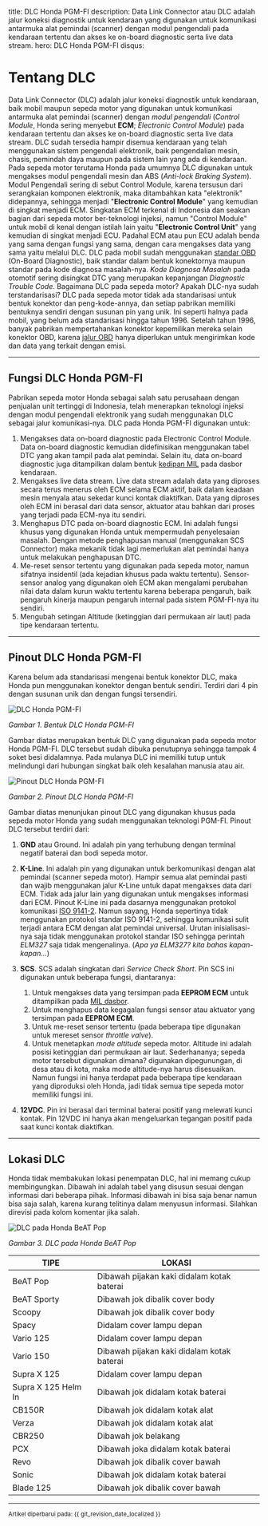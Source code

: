 title: DLC Honda PGM-FI
description: Data Link Connector atau DLC adalah jalur koneksi diagnostik untuk kendaraan yang digunakan untuk komunikasi antarmuka alat pemindai (scanner) dengan modul pengendali pada kendaraan tertentu dan akses ke on-board diagnostic serta live data stream.
hero: DLC Honda PGM-FI
disqus:

# Tentang DLC

Data Link Connector (DLC) adalah jalur koneksi diagnostik untuk kendaraan, baik mobil maupun sepeda motor yang digunakan untuk komunikasi antarmuka alat pemindai (scanner) dengan *modul pengendali* (*Control Module*, Honda sering menyebut **ECM**; *Electronic Control Module*) pada kendaraan tertentu dan akses ke on-board diagnostic serta live data stream. DLC sudah tersedia hampir disemua kendaraan yang telah menggunakan sistem pengendali elektronik, baik pengendalian mesin, chasis, pemindah daya maupun pada sistem lain yang ada di kendaraan. Pada sepeda motor terutama Honda pada umumnya DLC digunakan untuk mengakses modul pengendali mesin dan ABS (*Anti-lock Braking System*).
Modul Pengendali sering di sebut Control Module, karena tersusun dari serangkaian komponen elektronik, maka ditambahkan kata "elektronik" didepannya, sehingga menjadi "**Electronic Control Module**" yang kemudian di singkat menjadi ECM. Singkatan ECM terkenal di Indonesia dan seakan bagian dari sepeda motor ber-teknologi injeksi, namun "Control Module" untuk mobil di kenal dengan istilah lain yaitu "**Electronic Control Unit**" yang kemudian di singkat menjadi ECU. Padahal ECM atau pun ECU adalah benda yang sama dengan fungsi yang sama, dengan cara mengakses data yang sama yaitu melalui DLC.
DLC pada mobil sudah menggunakan [standar OBD](OBDII-Pinout.md) (On-Board Diagnostic), baik standar dalam bentuk konektornya maupun standar pada kode diagnosa masalah-nya. *Kode Diagnosa Masalah* pada otomotif sering disingkat DTC yang merupakan kepanjangan *Diagnostic Trouble Code*.
Bagaimana DLC pada sepeda motor? Apakah DLC-nya sudah terstandarisasi? DLC pada sepeda motor tidak ada standarisasi untuk bentuk konektor dan peng-kode-annya, dan setiap pabrikan memiliki bentuknya sendiri dengan susunan pin yang unik. Ini seperti halnya pada mobil, yang belum ada standarisasi hingga tahun 1996. Setelah tahun 1996, banyak pabrikan mempertahankan konektor kepemilikan mereka selain konektor OBD, karena [jalur OBD](EOBD2-OBDII.md) hanya diperlukan untuk mengirimkan kode dan data yang terkait dengan emisi.

***

## Fungsi DLC Honda PGM-FI

Pabrikan sepeda motor Honda sebagai salah satu perusahaan dengan penjualan unit tertinggi di Indonesia, telah menerapkan teknologi injeksi dengan modul pengendali elektronik yang sudah menggunakan DLC sebagai jalur komunikasi-nya. DLC pada Honda PGM-FI digunakan untuk:

1. Mengakses data on-board diagnostic pada Electronic Control Module. Data on-board diagnostic kemudian didefinisikan menggunakan tabel DTC yang akan tampil pada alat pemindai. Selain itu, data on-board diagnostic juga ditampilkan dalam bentuk [kedipan MIL](mil-pgmfi.md) pada dasbor kendaraan.
2. Mengakses live data stream. Live data stream adalah data yang diproses secara terus menerus oleh ECM selama ECM aktif, baik dalam keadaan mesin menyala atau sekedar kunci kontak diaktifkan. Data yang diproses oleh ECM ini berasal dari data sensor, aktuator atau bahkan dari proses yang terjadi pada ECM-nya itu sendiri.
3. Menghapus DTC pada on-board diagnostic ECM. Ini adalah fungsi khusus yang digunakan Honda untuk mempermudah penyelesaian masalah. Dengan metode penghapusan manual (menggunakan SCS Connector) maka mekanik tidak lagi memerlukan alat pemindai hanya untuk melakukan penghapusan DTC.
4. Me-reset sensor tertentu yang digunakan pada sepeda motor, namun sifatnya insidentil (ada kejadian khusus pada waktu tertentu). Sensor-sensor analog yang digunakan oleh ECM akan mengalami perubahan nilai data dalam kurun waktu tertentu karena beberapa pengaruh, baik pengaruh kinerja maupun pengaruh internal pada sistem PGM-FI-nya itu sendiri.
5. Mengubah setingan Altitude (ketinggian dari permukaan air laut) pada tipe kendaraan tertentu.

***

## Pinout DLC Honda PGM-FI

Karena belum ada standarisasi mengenai bentuk konektor DLC, maka Honda pun menggunakan konektor dengan bentuk sendiri. Terdiri dari 4 pin dengan susunan unik dan dengan fungsi tersendiri.

![DLC Honda PGM-FI](./images/01_dlc-honda.png)

*Gambar 1. Bentuk DLC Honda PGM-FI*

Gambar diatas merupakan bentuk DLC yang digunakan pada sepeda motor Honda PGM-FI. DLC tersebut sudah dibuka penutupnya sehingga tampak 4 soket besi didalamnya. Pada mulanya DLC ini memiliki tutup untuk melindungi dari hubungan singkat baik oleh kesalahan manusia atau air.

![Pinout DLC Honda PGM-FI](./images/02_dlc-Pinout.jpg)

*Gambar 2. Pinout DLC Honda PGM-FI*

Gambar diatas menunjukan pinout DLC yang digunakan khusus pada sepeda motor Honda yang sudah menggunakan teknologi PGM-FI. Pinout DLC tersebut terdiri dari:

1. **GND** atau Ground. Ini adalah pin yang terhubung dengan terminal negatif baterai dan bodi sepeda motor.

2. **K-Line**. Ini adalah pin yang digunakan untuk berkomunikasi dengan alat pemindai (scanner sepeda motor). Hampir semua alat pemindai pasti dan wajib menggunakan jalur K-Line untuk dapat mengakses data dari ECM. Tidak ada jalur lain yang digunakan untuk mengakses informasi dari ECM. Pinout K-Line ini pada dasarnya menggunakan protokol komunikasi [ISO 9141-2](OBDII-Pinout.md). Namun sayang, Honda sepertinya tidak menggunakan protokol standar ISO 9141-2, sehingga komunikasi sulit terjadi antara ECM dengan alat pemindai universal. Urutan inisialisasi-nya saja tidak menggunakan protokol standar ISO sehingga perintah *ELM327* saja tidak mengenalinya. (*Apa ya ELM327? kita bahas kapan-kapan...*)

3. **SCS**. SCS adalah singkatan dari *Service Check Short*. Pin SCS ini digunakan untuk beberapa fungsi, diantaranya:

	1. Untuk mengakses data yang tersimpan pada **EEPROM ECM** untuk ditampilkan pada [MIL dasbor](mil-pgmfi.md).
	2. Untuk menghapus data kegagalan fungsi sensor atau aktuator yang tersimpan pada **EEPROM ECM**.
	3. Untuk me-reset sensor tertentu (pada beberapa tipe digunakan untuk mereset sensor *throttle valve*).
	4. Untuk menetapkan *mode altitude* sepeda motor. Altitude ini adalah posisi ketinggian dari permukaan air laut. Sederhananya; sepeda motor tersebut digunakan dimana? digunakan dipegunungan, di desa atau di kota, maka mode altitude-nya harus disesuaikan. Namun fungsi ini hanya terdapat pada beberapa tipe kendaraan yang diproduksi oleh Honda, jadi tidak semua tipe sepeda motor memiliki fungsi ini.

4. **12VDC**. Pin ini berasal dari terminal baterai positif yang melewati kunci kontak. Pin 12VDC ini hanya akan mengeluarkan tegangan positif pada saat kunci kontak diaktifkan.

***

## Lokasi DLC

Honda tidak membakukan lokasi penempatan DLC, hal ini memang cukup membingungkan. Dibawah ini adalah tabel yang disusun sesuai dengan informasi dari beberapa pihak. Informasi dibawah ini bisa saja benar namun bisa saja salah, karena kurang telitinya dalam menyusun informasi. Silahkan direvisi pada kolom komentar jika salah.

![DLC pada Honda BeAT Pop](./images/03_dlc_beat.jpg)

*Gambar 3. DLC pada Honda BeAT Pop*

| TIPE                | LOKASI                                     |
|---------------------|--------------------------------------------|
| BeAT Pop            | Dibawah pijakan kaki didalam kotak baterai |
| BeAT Sporty         | Dibawah jok dibalik cover body             |
| Scoopy              | Dibawah jok dibalik cover body             |
| Spacy               | Didalam cover lampu depan                  |
| Vario 125           | Didalam cover lampu depan                  |
| Vario 150           | Dibawah pijakan kaki didalam kotak baterai |
| Supra X 125         | Didalam cover lampu depan                  |
| Supra X 125 Helm In | Dibawah jok didalam kotak baterai          |
| CB150R              | Dibawah jok didalam kotak alat             |
| Verza               | Dibawah jok didalam kotak alat             |
| CBR250              | Dibawah jok belakang                       |
| PCX                 | Dibawah joka didalam kotak baterai         |
| Revo                | Dibawah jok dibalik cover bawah            |
| Sonic               | Dibawah jok didalam kotak baterai          |
| Blade 125           | Dibawah jok dibalik cover bawah            |

***

<small>Artikel diperbarui pada: {{ git_revision_date_localized }}</small>
